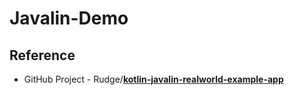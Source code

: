 # Javalin-Demo





## Reference

- GitHub Project - Rudge/**[kotlin-javalin-realworld-example-app](https://github.com/Rudge/kotlin-javalin-realworld-example-app)**
